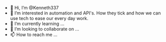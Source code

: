 - 👋 Hi, I’m @Kenneth337
- 👀 I’m interested in automation and API's. How they tick and how we can use tech to ease our every day work.
- 🌱 I’m currently learning ...
- 💞️ I’m looking to collaborate on ...
- 📫 How to reach me ...

<!---
Kenneth337/Kenneth337 is a ✨ special ✨ repository because its `README.md` (this file) appears on your GitHub profile.
You can click the Preview link to take a look at your changes.
--->
